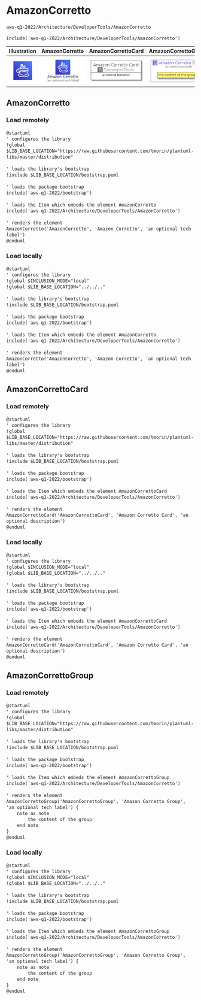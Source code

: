 # AmazonCorretto


```text
aws-q1-2022/Architecture/DeveloperTools/AmazonCorretto
```

```text
include('aws-q1-2022/Architecture/DeveloperTools/AmazonCorretto')
```



| Illustration | AmazonCorretto | AmazonCorrettoCard | AmazonCorrettoGroup |
| :---: | :---: | :---: | :---: |
| ![illustration for Illustration](../../../aws-q1-2022/Architecture/DeveloperTools/AmazonCorretto.png) | ![illustration for AmazonCorretto](../../../aws-q1-2022/Architecture/DeveloperTools/AmazonCorretto.Local.png) | ![illustration for AmazonCorrettoCard](../../../aws-q1-2022/Architecture/DeveloperTools/AmazonCorrettoCard.Local.png) | ![illustration for AmazonCorrettoGroup](../../../aws-q1-2022/Architecture/DeveloperTools/AmazonCorrettoGroup.Local.png) |




## AmazonCorretto

### Load remotely
```plantuml
@startuml
' configures the library
!global $LIB_BASE_LOCATION="https://raw.githubusercontent.com/tmorin/plantuml-libs/master/distribution"

' loads the library's bootstrap
!include $LIB_BASE_LOCATION/bootstrap.puml

' loads the package bootstrap
include('aws-q1-2022/bootstrap')

' loads the Item which embeds the element AmazonCorretto
include('aws-q1-2022/Architecture/DeveloperTools/AmazonCorretto')

' renders the element
AmazonCorretto('AmazonCorretto', 'Amazon Corretto', 'an optional tech label')
@enduml
```

### Load locally
```plantuml
@startuml
' configures the library
!global $INCLUSION_MODE="local"
!global $LIB_BASE_LOCATION="../../.."

' loads the library's bootstrap
!include $LIB_BASE_LOCATION/bootstrap.puml

' loads the package bootstrap
include('aws-q1-2022/bootstrap')

' loads the Item which embeds the element AmazonCorretto
include('aws-q1-2022/Architecture/DeveloperTools/AmazonCorretto')

' renders the element
AmazonCorretto('AmazonCorretto', 'Amazon Corretto', 'an optional tech label')
@enduml
```

## AmazonCorrettoCard

### Load remotely
```plantuml
@startuml
' configures the library
!global $LIB_BASE_LOCATION="https://raw.githubusercontent.com/tmorin/plantuml-libs/master/distribution"

' loads the library's bootstrap
!include $LIB_BASE_LOCATION/bootstrap.puml

' loads the package bootstrap
include('aws-q1-2022/bootstrap')

' loads the Item which embeds the element AmazonCorrettoCard
include('aws-q1-2022/Architecture/DeveloperTools/AmazonCorretto')

' renders the element
AmazonCorrettoCard('AmazonCorrettoCard', 'Amazon Corretto Card', 'an optional description')
@enduml
```

### Load locally
```plantuml
@startuml
' configures the library
!global $INCLUSION_MODE="local"
!global $LIB_BASE_LOCATION="../../.."

' loads the library's bootstrap
!include $LIB_BASE_LOCATION/bootstrap.puml

' loads the package bootstrap
include('aws-q1-2022/bootstrap')

' loads the Item which embeds the element AmazonCorrettoCard
include('aws-q1-2022/Architecture/DeveloperTools/AmazonCorretto')

' renders the element
AmazonCorrettoCard('AmazonCorrettoCard', 'Amazon Corretto Card', 'an optional description')
@enduml
```

## AmazonCorrettoGroup

### Load remotely
```plantuml
@startuml
' configures the library
!global $LIB_BASE_LOCATION="https://raw.githubusercontent.com/tmorin/plantuml-libs/master/distribution"

' loads the library's bootstrap
!include $LIB_BASE_LOCATION/bootstrap.puml

' loads the package bootstrap
include('aws-q1-2022/bootstrap')

' loads the Item which embeds the element AmazonCorrettoGroup
include('aws-q1-2022/Architecture/DeveloperTools/AmazonCorretto')

' renders the element
AmazonCorrettoGroup('AmazonCorrettoGroup', 'Amazon Corretto Group', 'an optional tech label') {
    note as note
        the content of the group
    end note
}
@enduml
```

### Load locally
```plantuml
@startuml
' configures the library
!global $INCLUSION_MODE="local"
!global $LIB_BASE_LOCATION="../../.."

' loads the library's bootstrap
!include $LIB_BASE_LOCATION/bootstrap.puml

' loads the package bootstrap
include('aws-q1-2022/bootstrap')

' loads the Item which embeds the element AmazonCorrettoGroup
include('aws-q1-2022/Architecture/DeveloperTools/AmazonCorretto')

' renders the element
AmazonCorrettoGroup('AmazonCorrettoGroup', 'Amazon Corretto Group', 'an optional tech label') {
    note as note
        the content of the group
    end note
}
@enduml
```


